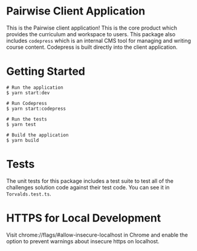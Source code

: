 # Pairwise Client Application

This is the Pairwise client application! This is the core product which provides the curriculum and workspace to users. This package also includes `codepress` which is an internal CMS tool for managing and writing course content. Codepress is built directly into the client application.

# Getting Started

```shell
# Run the application
$ yarn start:dev

# Run Codepress
$ yarn start:codepress

# Run the tests
$ yarn test

# Build the application
$ yarn build
```

# Tests

The unit tests for this package includes a test suite to test all of the challenges solution code against their test code. You can see it in `Torvalds.test.ts`.

# HTTPS for Local Development

Visit chrome://flags/#allow-insecure-localhost in Chrome and enable the option to prevent warnings about insecure https on localhost.
